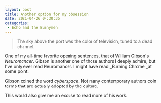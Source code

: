 ```yaml
---
layout: post
title: Another option for my obsession
date: 2021-04-26 04:30:35
categories:
 - Echo and the Bunnymen
---
```


> The sky above the port was the color of television, tuned to a dead channel.

One of my all-time favorite opening sentences, that of William Gibson's _Neuromancer_. Gibson is another one of those authors I deeply admire, but I've only ever read Neuromancer. I might have read&nbsp;_Burning Chrome&nbsp;_at some point.

Gibson coined the word&nbsp;_cyberspace_. Not many contemporary authors coin terms that are actually adopted by the culture.

This would also give me an excuse to read more of his work.

